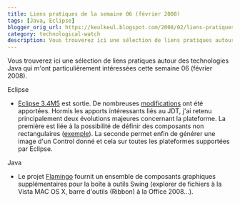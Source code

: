 ```yaml
---
title: Liens pratiques de la semaine 06 (février 2008)
tags: [Java, Eclipse]
blogger_orig_url: https://keulkeul.blogspot.com/2008/02/liens-pratiques-de-la-semaine.html
category: technological-watch
description: Vous trouverez ici une sélection de liens pratiques autour des technologies Java qui m'ont particulièrement intéressées cette semaine 06 (février 2008).
---
```


Vous trouverez ici une sélection de liens pratiques autour des technologies Java qui m'ont particulièrement intéressées cette semaine 06 (février 2008).

Eclipse  

* [Eclipse 3.4M5](http://download.eclipse.org/eclipse/downloads/) est sortie. De nombreuses [modifications](http://download.eclipse.org/eclipse/downloads/drops/S-3.4M5-200802071530/eclipse-news-M5.html) ont été apportées. Hormis les apports intéressants liés au JDT, j'ai retenu principalement deux évolutions majeures concernant la plateforme. La première est liée à la possibilité de définir des composants non rectangulaires ([exemple](https://git.eclipse.org/c/platform/eclipse.platform.swt.git/tree/examples/org.eclipse.swt.snippets/src/org/eclipse/swt/snippets/Snippet294.java)). La seconde permet enfin de générer une image d'un Control donné et cela sur toutes les plateformes supportées par Eclipse.

Java  

* Le projet [Flamingo](https://flamingo.dev.java.net/) fournit un ensemble de composants graphiques supplémentaires pour la boîte à outils Swing (explorer de fichiers à la Vista MAC OS X, barre d'outils (Ribbon) à la Office 2008...).